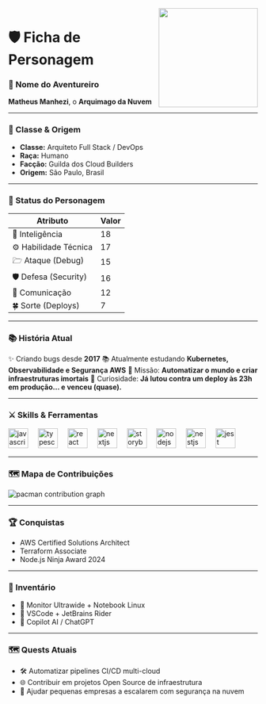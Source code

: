 <img align="right" height="200" src="https://i.imgflip.com/65efzo.gif" />

# 🛡️ Ficha de Personagem

### 🎲 Nome do Aventureiro

**Matheus Manhezi**, o **Arquimago da Nuvem**

---

### 📜 Classe & Origem

* **Classe:** Arquiteto Full Stack / DevOps
* **Raça:** Humano
* **Facção:** Guilda dos Cloud Builders
* **Origem:** São Paulo, Brasil

---

### 🔮 Status do Personagem

| Atributo              | Valor |
| --------------------- | ----- |
| 🧠 Inteligência       | 18    |
| ⚙️ Habilidade Técnica | 17    |
| 🗁️ Ataque (Debug)    | 15    |
| 🛡️ Defesa (Security) | 16    |
| 💭 Comunicação        | 12    |
| 🍀 Sorte (Deploys)    | 7     |

---

### 📚 História Atual

✨ Criando bugs desde **2017**
📚 Atualmente estudando **Kubernetes, Observabilidade e Segurança AWS**
🎯 Missão: **Automatizar o mundo e criar infraestruturas imortais**
🎲 Curiosidade: **Já lutou contra um deploy às 23h em produção... e venceu (quase).**

---

### ⚔️ Skills & Ferramentas

<div align="left">
  <img src="https://cdn.jsdelivr.net/gh/devicons/devicon/icons/javascript/javascript-original.svg" height="40" alt="javascript logo" />
  <img width="12" />
  <img src="https://cdn.jsdelivr.net/gh/devicons/devicon/icons/typescript/typescript-original.svg" height="40" alt="typescript logo" />
  <img width="12" />
  <img src="https://cdn.jsdelivr.net/gh/devicons/devicon/icons/react/react-original.svg" height="40" alt="react logo" />
  <img width="12" />
  <img src="https://cdn.jsdelivr.net/gh/devicons/devicon/icons/nextjs/nextjs-original.svg" height="40" alt="nextjs logo" />
  <img width="12" />
  <img src="https://cdn.jsdelivr.net/gh/devicons/devicon/icons/storybook/storybook-original.svg" height="40" alt="storybook logo" />
  <img width="12" />
  <img src="https://cdn.jsdelivr.net/gh/devicons/devicon/icons/nodejs/nodejs-original.svg" height="40" alt="nodejs logo" />
  <img width="12" />
  <img src="https://cdn.jsdelivr.net/gh/devicons/devicon/icons/nestjs/nestjs-original.svg" height="40" alt="nestjs logo" />
  <img width="12" />
  <img src="https://cdn.jsdelivr.net/gh/devicons/devicon/icons/jest/jest-plain.svg" height="40" alt="jest logo" />
</div>

---

### 🗺️ Mapa de Contribuições

<picture>
  <source media="(prefers-color-scheme: dark)" srcset="https://raw.githubusercontent.com/MatheusManhezi/MatheusManhezi/output/pacman-contribution-graph-dark.svg">
  <source media="(prefers-color-scheme: light)" srcset="https://raw.githubusercontent.com/MatheusManhezi/MatheusManhezi/output/pacman-contribution-graph.svg">
  <img alt="pacman contribution graph" src="https://raw.githubusercontent.com/MatheusManhezi/MatheusManhezi/output/pacman-contribution-graph.svg">
</picture>

---

### 🏆 Conquistas

* AWS Certified Solutions Architect
* Terraform Associate
* Node.js Ninja Award 2024

---

### 👜 Inventário

* 🌟 Monitor Ultrawide + Notebook Linux
* 🔧 VSCode + JetBrains Rider
* 🤖 Copilot AI / ChatGPT

---

### 🗺️ Quests Atuais

* 🛠️ Automatizar pipelines CI/CD multi-cloud
* 🌐 Contribuir em projetos Open Source de infraestrutura
* 🏢 Ajudar pequenas empresas a escalarem com segurança na nuvem
